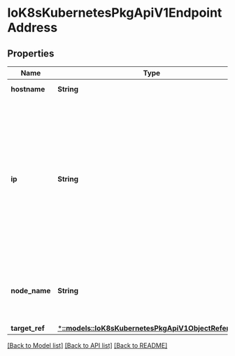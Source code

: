 # IoK8sKubernetesPkgApiV1EndpointAddress

## Properties
Name | Type | Description | Notes
------------ | ------------- | ------------- | -------------
**hostname** | **String** | The Hostname of this endpoint | [optional] 
**ip** | **String** | The IP of this endpoint. May not be loopback (127.0.0.0/8), link-local (169.254.0.0/16), or link-local multicast ((224.0.0.0/24). IPv6 is also accepted but not fully supported on all platforms. Also, certain kubernetes components, like kube-proxy, are not IPv6 ready. | 
**node_name** | **String** | Optional: Node hosting this endpoint. This can be used to determine endpoints local to a node. | [optional] 
**target_ref** | [***::models::IoK8sKubernetesPkgApiV1ObjectReference**](io.k8s.kubernetes.pkg.api.v1.ObjectReference.md) |  | [optional] 

[[Back to Model list]](../README.md#documentation-for-models) [[Back to API list]](../README.md#documentation-for-api-endpoints) [[Back to README]](../README.md)


